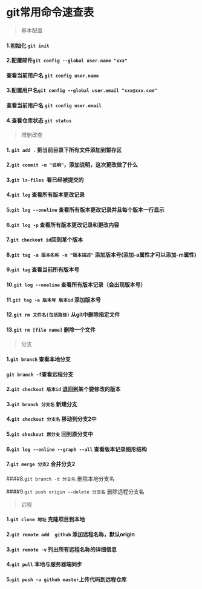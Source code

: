 # git常用命令速查表

> 基本配置

#### 1.初始化 `git init`

#### 2.配置邮件`git config --global user.name "xxx" `

#### 查看当前用户名 `git config user.name`

#### 3.配置用户名`git config --global user.email "xxx@xxx.com"  `

#### 查看当前用户名 `git config user.email`

#### 4.查看仓库状态 `git status`

> 增删改查

#### 1. `git add .` 把当前目录下所有文件添加到暂存区

#### 2.`git commit -m "说明"`，添加说明，这次更改做了什么

#### 3.`git ls-files `看已经被提交的

#### 4.`git log` 查看所有版本更改记录

#### 5.`git log --oneline` 查看所有版本更改记录并且每个版本一行显示

#### 6.`git log -p` 查看所有版本更改记录和更改内容

#### 7.`git checkout id`回到某个版本

#### 8.`git tag -a 版本名称 -m "版本描述"` 添加版本号(添加-a属性才可以添加-m属性)

#### 9.`git tag` 查看当前所有版本号

#### 10.`git log --oneline` 查看所有版本记录（会出现版本号）

#### 11.`git tag -a 版本号 版本id` 添加版本号

#### 12.`git rm 文件名(包括路径)` 从git中删除指定文件

#### 13.`git rm [file name]` 删除一个文件

> 分支

#### 1.`git branch` 查看本地分支

#### `git branch -f`查看远程分支

#### 2.`git checkout 版本id` 退回到某个要修改的版本

#### 3.`git branch 分支名` 新建分支

#### 4.`git checkout 分支名` 移动到分支2中

#### 5.`git checkout 原分支` 回到原分支中

#### 6.`git log --online --graph --all` 查看版本记录图形结构

#### 7.`git merge 分支2` 合并分支2

####8.`git branch -d 分支名` 删除本地分支名

####9.`git push origin --delete 分支名` 删除远程分支名

> 远程

#### 1.`git clone 地址` 克隆项目到本地

#### 2.`git remote add  github`  添加远程名称，默认origin

#### 3.`git remote -v` 列出所有远程名称的详细信息

#### 4.`git pull` 本地与服务器端同步

#### 5.`git push -u github master`上传代码到远程仓库